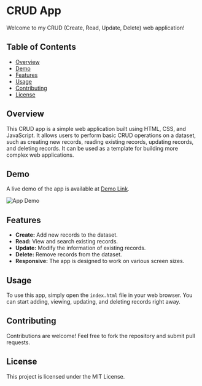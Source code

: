 # CRUD App

Welcome to my CRUD (Create, Read, Update, Delete) web application!

## Table of Contents

- [Overview](#overview)
- [Demo](#demo)
- [Features](#features)
- [Usage](#usage)
- [Contributing](#contributing)
- [License](#license)

## Overview

This CRUD app is a simple web application built using HTML, CSS, and JavaScript. It allows users to perform basic CRUD operations on a dataset, such as creating new records, reading existing records, updating records, and deleting records. It can be used as a template for building more complex web applications.

## Demo

A live demo of the app is available at [Demo Link](:https://famous-fenglisu-2e4609.netlify.app/).

![App Demo](insert_screenshot_here.png)

## Features

- **Create:** Add new records to the dataset.
- **Read:** View and search existing records.
- **Update:** Modify the information of existing records.
- **Delete:** Remove records from the dataset.
- **Responsive:** The app is designed to work on various screen sizes.

## Usage

To use this app, simply open the `index.html` file in your web browser. You can start adding, viewing, updating, and deleting records right away.

## Contributing

Contributions are welcome! Feel free to fork the repository and submit pull requests.

## License

This project is licensed under the MIT License.


